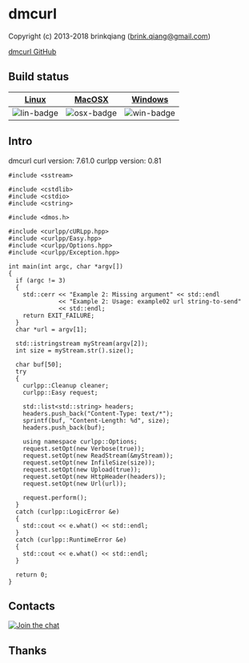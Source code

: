 # dmcurl

Copyright (c) 2013-2018 brinkqiang (brink.qiang@gmail.com)

[dmcurl GitHub](https://github.com/brinkqiang/dmcurl)

## Build status
| [Linux][lin-link] | [MacOSX][osx-link] | [Windows][win-link] |
| :---------------: | :----------------: | :-----------------: |
| ![lin-badge]      | ![osx-badge]       | ![win-badge]        |

[lin-badge]: https://travis-ci.org/brinkqiang/dmcurl.svg?branch=master "Travis build status"
[lin-link]:  https://travis-ci.org/brinkqiang/dmcurl "Travis build status"
[osx-badge]: https://travis-ci.org/brinkqiang/dmcurl.svg?branch=master "Travis build status"
[osx-link]:  https://travis-ci.org/brinkqiang/dmcurl "Travis build status"
[win-badge]: https://ci.appveyor.com/api/projects/status/github/brinkqiang/dmcurl?branch=master&svg=true "AppVeyor build status"
[win-link]:  https://ci.appveyor.com/project/brinkqiang/dmcurl "AppVeyor build status"

## Intro
dmcurl
curl version: 7.61.0
curlpp version: 0.81
```
#include <sstream>

#include <cstdlib>
#include <cstdio>
#include <cstring>

#include <dmos.h>

#include <curlpp/cURLpp.hpp>
#include <curlpp/Easy.hpp>
#include <curlpp/Options.hpp>
#include <curlpp/Exception.hpp>

int main(int argc, char *argv[])
{
  if (argc != 3)
  {
    std::cerr << "Example 2: Missing argument" << std::endl
              << "Example 2: Usage: example02 url string-to-send"
              << std::endl;
    return EXIT_FAILURE;
  }
  char *url = argv[1];

  std::istringstream myStream(argv[2]);
  int size = myStream.str().size();

  char buf[50];
  try
  {
    curlpp::Cleanup cleaner;
    curlpp::Easy request;

    std::list<std::string> headers;
    headers.push_back("Content-Type: text/*");
    sprintf(buf, "Content-Length: %d", size);
    headers.push_back(buf);

    using namespace curlpp::Options;
    request.setOpt(new Verbose(true));
    request.setOpt(new ReadStream(&myStream));
    request.setOpt(new InfileSize(size));
    request.setOpt(new Upload(true));
    request.setOpt(new HttpHeader(headers));
    request.setOpt(new Url(url));

    request.perform();
  }
  catch (curlpp::LogicError &e)
  {
    std::cout << e.what() << std::endl;
  }
  catch (curlpp::RuntimeError &e)
  {
    std::cout << e.what() << std::endl;
  }

  return 0;
}
```
## Contacts
[![Join the chat](https://badges.gitter.im/brinkqiang/dmcurl/Lobby.svg)](https://gitter.im/brinkqiang/dmcurl)

## Thanks
